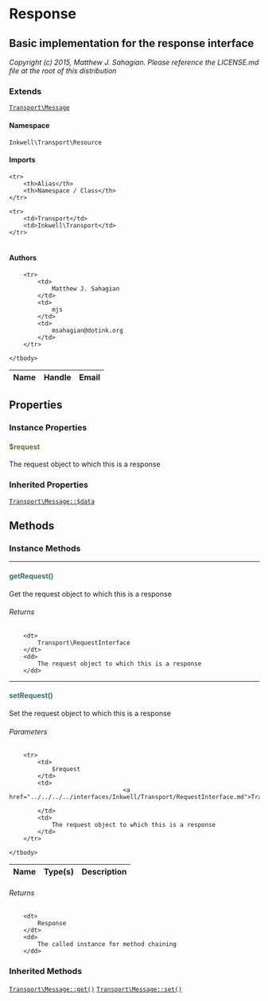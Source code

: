 # Response
## Basic implementation for the response interface

_Copyright (c) 2015, Matthew J. Sahagian_.
_Please reference the LICENSE.md file at the root of this distribution_

### Extends

[`Transport\Message`](../Message.md)

#### Namespace

`Inkwell\Transport\Resource`

#### Imports

<table>

	<tr>
		<th>Alias</th>
		<th>Namespace / Class</th>
	</tr>
	
	<tr>
		<td>Transport</td>
		<td>Inkwell\Transport</td>
	</tr>
	
</table>

#### Authors

<table>
	<thead>
		<th>Name</th>
		<th>Handle</th>
		<th>Email</th>
	</thead>
	<tbody>
	
		<tr>
			<td>
				Matthew J. Sahagian
			</td>
			<td>
				mjs
			</td>
			<td>
				msahagian@dotink.org
			</td>
		</tr>
	
	</tbody>
</table>

## Properties

### Instance Properties
#### <span style="color:#6a6e3d;">$request</span>

The request object to which this is a response



### Inherited Properties

[`Transport\Message::$data`](../Message.md#data) 

## Methods

### Instance Methods
<hr />

#### <span style="color:#3e6a6e;">getRequest()</span>

Get the request object to which this is a response

###### Returns

<dl>
	
		<dt>
			Transport\RequestInterface
		</dt>
		<dd>
			The request object to which this is a response
		</dd>
	
</dl>


<hr />

#### <span style="color:#3e6a6e;">setRequest()</span>

Set the request object to which this is a response

###### Parameters

<table>
	<thead>
		<th>Name</th>
		<th>Type(s)</th>
		<th>Description</th>
	</thead>
	<tbody>
			
		<tr>
			<td>
				$request
			</td>
			<td>
									<a href="../../../../interfaces/Inkwell/Transport/RequestInterface.md">Transport\RequestInterface</a>
				
			</td>
			<td>
				The request object to which this is a response
			</td>
		</tr>
			
	</tbody>
</table>

###### Returns

<dl>
	
		<dt>
			Response
		</dt>
		<dd>
			The called instance for method chaining
		</dd>
	
</dl>




### Inherited Methods

[`Transport\Message::get()`](../Message.md#get) [`Transport\Message::set()`](../Message.md#set) 



